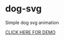 # dog-svg

Simple dog svg animation

[CLICK HERE FOR DEMO](https://julienorcross.github.io/dog-svg/)
